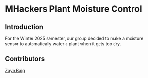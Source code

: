 # MHackers Plant Moisture Control

## Introduction
For the Winter 2025 semester, our group decided to make a moisture sensor to automatically water a plant when it gets too dry.

## Contributors
[Zayn Baig](https://github.com/imzaynb/)
